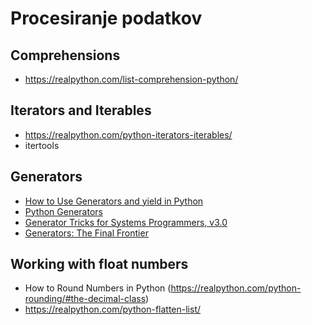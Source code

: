 # Procesiranje podatkov

## Comprehensions
- https://realpython.com/list-comprehension-python/

## Iterators and Iterables
- https://realpython.com/python-iterators-iterables/
- itertools

## Generators
- [How to Use Generators and yield in Python](https://realpython.com/introduction-to-python-generators/)
- [Python Generators](https://www.dataquest.io/blog/python-generators-tutorial/)
- [Generator Tricks for Systems Programmers, v3.0](http://www.dabeaz.com/generators/)
- [Generators: The Final Frontier](http://www.dabeaz.com/finalgenerator/)

## Working with float numbers 
- How to Round Numbers in Python (https://realpython.com/python-rounding/#the-decimal-class)
- https://realpython.com/python-flatten-list/
